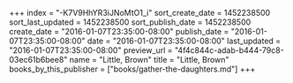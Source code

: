 +++
index = "-K7V9HhYR3iJNoMtO1_i"
sort_create_date = 1452238500
sort_last_updated = 1452238500
sort_publish_date = 1452238500
create_date = "2016-01-07T23:35:00-08:00"
publish_date = "2016-01-07T23:35:00-08:00"
date = "2016-01-07T23:35:00-08:00"
last_updated = "2016-01-07T23:35:00-08:00"
preview_url = "4f4c844c-adab-b444-79c8-03ec61b6bee8"
name = "Little, Brown"
title = "Little, Brown"
books_by_this_publisher = ["books/gather-the-daughters.md"]
+++
